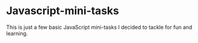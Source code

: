 # Javascript-mini-tasks
This is just a few basic JavaScript mini-tasks I decided to tackle for fun and learning. 
